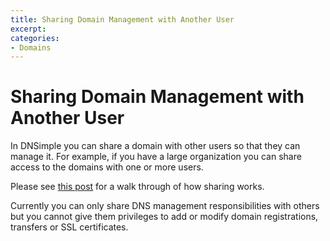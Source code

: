 ```yaml
---
title: Sharing Domain Management with Another User
excerpt: 
categories:
- Domains
---
```


# Sharing Domain Management with Another User

In DNSimple you can share a domain with other users so that they can manage it. For example, if you have a large organization you can share access to the domains with one or more users.

Please see [this post](http://blog.dnsimple.com/2011/02/sharing-domain-management-responsibilities/) for a walk through of how sharing works.

Currently you can only share DNS management responsibilities with others but you cannot give them privileges to add or modify domain registrations, transfers or SSL certificates.

